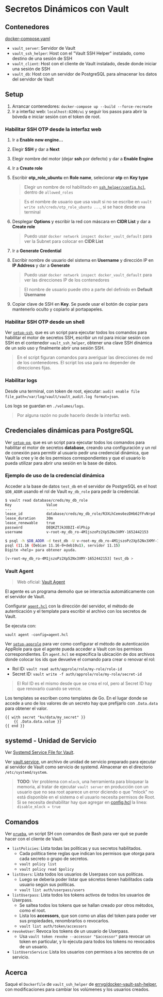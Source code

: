 # Secretos Dinámicos con Vault

## Contenedores

[docker-compose.yaml](docker-compose.yaml)

- `vault_server`: Servidor de Vault
- `vault_ssh_helper`: Host con el "Vault SSH Helper" instalado, como destino de una sesión de SSH
- `vault_client`: Host con el cliente de Vault instalado, desde donde iniciar una sesión de SSH
- `vault_db`: Host con un servidor de PostgreSQL para almacenar los datos del servidor de Vault

## Setup

1. Arrancar contenedores: `docker-compose up --build --force-recreate`
2. Ir a interfaz web: `localhost:8200/ui` y seguir los pasos para abrir la bóveda e iniciar sesión con el token de root.

### Habilitar SSH OTP desde la interfaz web

1. Ir a **Enable new engine...**
2. Elegir **SSH** y dar a **Next**
3. Elegir nombre del motor (dejar **ssh** por defecto) y dar a **Enable Engine**
4. Ir a **Create role**
5. Escribir **otp_role_ubuntu** en **Role name**, selecionar **otp** en **Key type**
    > Elegir un nombre de rol habilitado en [`ssh_helper/config.hcl`](ssh_helper/config.hcl), dentro de `allowed_roles`

    > Es el nombre de usuario que usa vault si no se escribe en `vault write ssh/creds/otp_role_ubuntu ...`, si se hace desde una terminal

6. Desplegar **Options** y escribir la red con máscara en **CIDR List** y dar a **Create role**
    > Puedo usar `docker network inspect docker_vault_default` para ver la Subnet para colocar en **CIDR List**

7. Ir a **Generate Credential**
8. Escribir nombre de usuario del sistema en **Username** y dirección IP en **IP Address** y dar a **Generate**
    > Puedo usar `docker network inspect docker_vault_default` para ver las direcciones IP de los contenedores

    > El nombre de usuario puede otro a parte del definido en **Default Username**

9. Copiar clave de SSH en **Key**. Se puede usar el botón de copiar para mantenerlo oculto y copiarlo al portapapeles.

### Habilitar SSH OTP desde un shell

Ver [`setup-ssh`](setup-ssh), que es un script para ejecutar todos los comandos para habilitar el motor de secretos SSH, escribir un rol para iniciar sesión con SSH en el contenedor `vault_ssh_helper`, obtener una clave SSH dinámica de un solo uso y finalmente abrir una sesión SSH.

> En el script figuran comandos para averiguar las direcciones de red de los contenedores. El script los usa para no depender de direcciones fijas.

### Habilitar logs

Desde una terminal, con token de root, ejecutar: `audit enable file file_path=/var/log/vault/vault_audit.log format=json`.

Los logs se guardan en `./volumes/logs`.

> Por alguna razón no pude hacerlo desde la interfaz web.

## Credenciales dinámicas para PostgreSQL

Ver [`setup-pq`](setup-pq), que es un script para ejecutar todos los comandos para habilitar el motor de secretos **database**, creando una configuración y un rol de conexión para permitir al usuario pedir una credencial dinámica, que Vault la cree y le de los permisos correspondientes y que el usuario lo pueda utilizar para abrir una sesión en la base de datos.

### Ejemplo de uso de la credencial dinámica

Acceder a la base de datos `test_db` en el servidor de PostgreSQL en el host `$DB_ADDR` usando el rol de Vault `my_db_role` para pedir la credencial.

```bash
$ vault read database/creds/my_db_role
Key                Value
---                -----
lease_id           database/creds/my_db_role/R3XLhCems6ezDHb62fFvNrpd
lease_duration     30m
lease_renewable    true
password           DEQKZTJk3ODZI-4lPhip
username           v-root-my_db_ro-4M1jszoPz2Xp52Nx3XMY-1652442153

$ psql -h $DB_ADDR -d test_db -U v-root-my_db_ro-4M1jszoPz2Xp52Nx3XMY-1652442153
psql (11.16 (Debian 11.16-0+deb10u1), servidor 11.15)
Digite «help» para obtener ayuda.

[v-root-my_db_ro-4M1jszoPz2Xp52Nx3XMY-1652442153] test_db >
```

### Vault Agent

> Web oficial: [Vault Agent](https://www.vaultproject.io/docs/agent)

El agente es un programa demoño que se interactúa automáticamente con el servidor de Vault.

Configurar [`agent.hcl`](volumes/config/agent/agent.hcl) con la dirección del servidor, el método de autenticación y el template para escribir el archivo con los secretos de Vault.

Se ejecuta con:

    vault agent -config=agent.hcl

Ver [`setup-approle`](setup-approle) para ver como configurar el método de autenticación AppRole para que el agente pueda acceder a Vault con los permisos correspondientes. En `agent.hcl` se especifica la ubicación de dos archivos donde colocar los ids que devuelve el comando para crear o renovar el rol:

- Rol ID: `vault read auth/approle/role/my-role/role-id`
- Secret ID: `vault write -f auth/approle/role/my-role/secret-id`

> El Rol ID es el mismo desde que se crea el rol, pero al Secret ID hay que renovarlo cuando se vence.

Los templates se escriben como templates de Go. En el lugar donde se accede a uno de los valores de un secreto hay que prefijarlo con `.Data.data` para obtener el valor.

    {{ with secret "kv/data/my_secret" }}
        {{ .Data.data.value }}
    {{ end }}

## systemd - Unidad de Servicio

Ver [Systemd Service File for Vault](https://medium.com/hashicorp-engineering/systemd-service-file-for-vault-3e339ff86bc6).

Ver [vault.service](), un archivo de unidad de servicio preparado para ejecutar al servidor de Vault como servicio de systemd. Almacenar en el directorio `/etc/systemd/system`.

> **TODO**: Ver problema con `mlock`, una herramienta para bloquear la memoria, al tratar de ejecutar `vault server` en producción con un usuario que no sea root aparece un error diciendo o que "mlock" no está disponible en el sistema o el usuario necesita permisos de Root. Si se necesita deshabilitar hay que agregar en [config.hcl]() la linea: `disable_mlock = true`

## Comandos

Ver [`prueba`](bin/prueba), un script SH con comandos de Bash para ver qué se puede hacer con el cliente de Vault.

- `listPolicies`: Lista todas las políticas y sus secretos habilitados.
    - Cada política tiene reglas que indican los permisos que otorga para cada secreto o grupo de secretos.
    - `vault policy list`
    - `vault policy read $policy`
- `listUsers`: Lista todos los usuarios de Userpass con sus políticas.
    - Luego se debería poder listar que sécretos tienen habilitados cada usuario según sus políticas.
    - `vault list auth/userpass/users`
- `listUserpass`: Lista todos los tokens activos de todos los usuarios de Userpass.
    - Se saltea todos los tokens que se hallan creado por otros métodos, como el root.
    - Lista los **accessors**, que son como un alias del token para poder ver sus propiedades, renombrarlos o revocarlos.
    - `vault list auth/token/accessors`
- `revokeUser`: Revoca los tokens de un usuario de Userpass.
    - Usa `vault token revoke --accessor "$accessor"` para revocar un token en particular, y lo ejecuta para todos los tokens no revocados de un usuario.
- `listUsersService`: Lista los usuarios con permisos a los secretos de un servicio.

## Acerca

Saqué el `Dockerfile` de `vault_ssh_helper` de [erryg/docker-vault-ssh-helper](https://github.com/errygg/docker-vault-ssh-helper), con modificaciones para cambiar los volúmenes y los usuarios creados.
